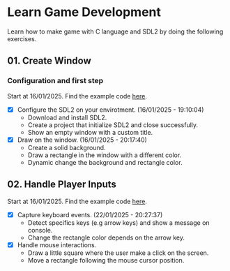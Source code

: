 # Learn Game Development

Learn how to make game with C language and SDL2 by doing the following exercises.

## 01. Create Window

### Configuration and first step

Start at 16/01/2025. Find the example code [here](./create_window/).

- [x] Configure the SDL2 on your envirotment. (16/01/2025 - 19:10:04)
    - Download and install SDL2.
    - Create a project that initialize SDL2 and close successfully.
    - Show an empty window with a custom title.
- [x] Draw on the window. (16/01/2025 - 20:17:40)
    - Create a solid background.
    - Draw a rectangle in the window with a different color.
    - Dynamic change the background and rectangle color.

## 02. Handle Player Inputs

Start at 16/01/2025. Find the example code [here](./handle_inputs/).

- [x] Capture keyboard events. (22/01/2025 - 20:27:37)
    - Detect specifics keys (e.g arrow keys) and show a message on console.
    - Change the rectangle color depends on the arrow key.
- [x] Handle mouse interactions.
    - Draw a little square where the user make a click on the screen.
    - Move a rectangle following the mouse cursor position.
